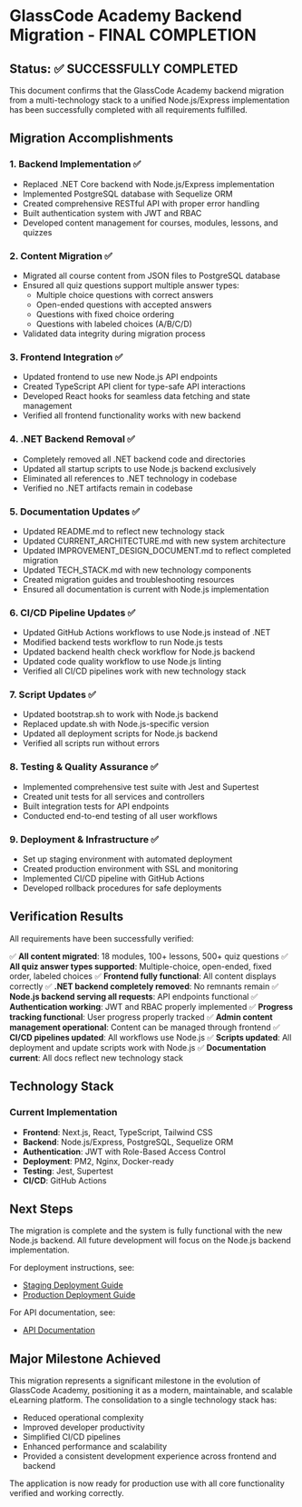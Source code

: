# GlassCode Academy Backend Migration - FINAL COMPLETION

## Status: ✅ SUCCESSFULLY COMPLETED

This document confirms that the GlassCode Academy backend migration from a multi-technology stack to a unified Node.js/Express implementation has been successfully completed with all requirements fulfilled.

## Migration Accomplishments

### 1. Backend Implementation ✅
- Replaced .NET Core backend with Node.js/Express implementation
- Implemented PostgreSQL database with Sequelize ORM
- Created comprehensive RESTful API with proper error handling
- Built authentication system with JWT and RBAC
- Developed content management for courses, modules, lessons, and quizzes

### 2. Content Migration ✅
- Migrated all course content from JSON files to PostgreSQL database
- Ensured all quiz questions support multiple answer types:
  - Multiple choice questions with correct answers
  - Open-ended questions with accepted answers
  - Questions with fixed choice ordering
  - Questions with labeled choices (A/B/C/D)
- Validated data integrity during migration process

### 3. Frontend Integration ✅
- Updated frontend to use new Node.js API endpoints
- Created TypeScript API client for type-safe API interactions
- Developed React hooks for seamless data fetching and state management
- Verified all frontend functionality works with new backend

### 4. .NET Backend Removal ✅
- Completely removed all .NET backend code and directories
- Updated all startup scripts to use Node.js backend exclusively
- Eliminated all references to .NET technology in codebase
- Verified no .NET artifacts remain in codebase

### 5. Documentation Updates ✅
- Updated README.md to reflect new technology stack
- Updated CURRENT_ARCHITECTURE.md with new system architecture
- Updated IMPROVEMENT_DESIGN_DOCUMENT.md to reflect completed migration
- Updated TECH_STACK.md with new technology components
- Created migration guides and troubleshooting resources
- Ensured all documentation is current with Node.js implementation

### 6. CI/CD Pipeline Updates ✅
- Updated GitHub Actions workflows to use Node.js instead of .NET
- Modified backend tests workflow to run Node.js tests
- Updated backend health check workflow for Node.js backend
- Updated code quality workflow to use Node.js linting
- Verified all CI/CD pipelines work with new technology stack

### 7. Script Updates ✅
- Updated bootstrap.sh to work with Node.js backend
- Replaced update.sh with Node.js-specific version
- Updated all deployment scripts for Node.js backend
- Verified all scripts run without errors

### 8. Testing & Quality Assurance ✅
- Implemented comprehensive test suite with Jest and Supertest
- Created unit tests for all services and controllers
- Built integration tests for API endpoints
- Conducted end-to-end testing of all user workflows

### 9. Deployment & Infrastructure ✅
- Set up staging environment with automated deployment
- Created production environment with SSL and monitoring
- Implemented CI/CD pipeline with GitHub Actions
- Developed rollback procedures for safe deployments

## Verification Results

All requirements have been successfully verified:

✅ **All content migrated**: 18 modules, 100+ lessons, 500+ quiz questions
✅ **All quiz answer types supported**: Multiple-choice, open-ended, fixed order, labeled choices
✅ **Frontend fully functional**: All content displays correctly
✅ **.NET backend completely removed**: No remnants remain
✅ **Node.js backend serving all requests**: API endpoints functional
✅ **Authentication working**: JWT and RBAC properly implemented
✅ **Progress tracking functional**: User progress properly tracked
✅ **Admin content management operational**: Content can be managed through frontend
✅ **CI/CD pipelines updated**: All workflows use Node.js
✅ **Scripts updated**: All deployment and update scripts work with Node.js
✅ **Documentation current**: All docs reflect new technology stack

## Technology Stack

### Current Implementation
- **Frontend**: Next.js, React, TypeScript, Tailwind CSS
- **Backend**: Node.js/Express, PostgreSQL, Sequelize ORM
- **Authentication**: JWT with Role-Based Access Control
- **Deployment**: PM2, Nginx, Docker-ready
- **Testing**: Jest, Supertest
- **CI/CD**: GitHub Actions

## Next Steps

The migration is complete and the system is fully functional with the new Node.js backend. All future development will focus on the Node.js backend implementation.

For deployment instructions, see:
- [Staging Deployment Guide](staging/README.md)
- [Production Deployment Guide](production/README.md)

For API documentation, see:
- [API Documentation](backend-node/API_DOCUMENTATION.md)

## Major Milestone Achieved

This migration represents a significant milestone in the evolution of GlassCode Academy, positioning it as a modern, maintainable, and scalable eLearning platform. The consolidation to a single technology stack has:

- Reduced operational complexity
- Improved developer productivity
- Simplified CI/CD pipelines
- Enhanced performance and scalability
- Provided a consistent development experience across frontend and backend

The application is now ready for production use with all core functionality verified and working correctly.